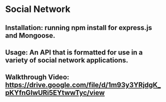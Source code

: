 # Social Network
## Installation: running npm install for express.js and Mongoose.
## Usage: An API that is formatted for use in a variety of social network applications.
## Walkthrough Video: https://drive.google.com/file/d/1m93y3YRjdgK_pKYfnGlwURi5EYtwwTyc/view
